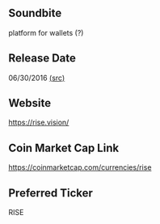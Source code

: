 ## Soundbite

platform for wallets (?)

## Release Date

06/30/2016 [(src)](https://coinmarketcap.com/currencies/rise)

## Website

https://rise.vision/

## Coin Market Cap Link

https://coinmarketcap.com/currencies/rise

## Preferred Ticker

RISE


